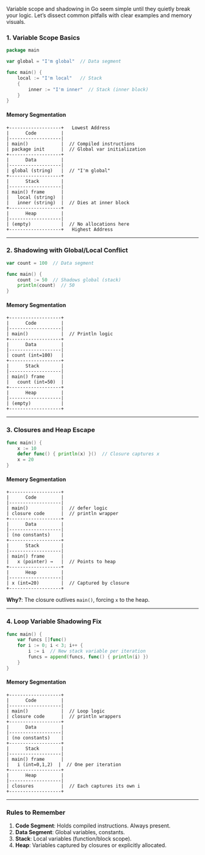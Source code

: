 Variable scope and shadowing in Go seem simple until they quietly break your logic. Let’s dissect common pitfalls with clear examples and memory visuals.

### **1. Variable Scope Basics**  
```go  
package main  

var global = "I'm global"  // Data segment  

func main() {  
    local := "I'm local"   // Stack  
    {  
        inner := "I'm inner"  // Stack (inner block)  
    }  
}  
```  

#### **Memory Segmentation**  
```  
+-------------------+   Lowest Address  
|      Code         |  
|-------------------|  
| main()            |  // Compiled instructions  
| package init      |  // Global var initialization  
+-------------------+  
|      Data         |  
|-------------------|  
| global (string)   |  // "I'm global"  
+-------------------+  
|      Stack        |  
|-------------------|  
| main() frame      |  
|   local (string)  |  
|   inner (string)  |  // Dies at inner block  
+-------------------+  
|      Heap         |  
|-------------------|  
| (empty)           |  // No allocations here  
+-------------------+   Highest Address  
```  

---

### **2. Shadowing with Global/Local Conflict**  
```go  
var count = 100  // Data segment  

func main() {  
    count := 50  // Shadows global (stack)  
    println(count)  // 50  
}  
```  

#### **Memory Segmentation**  
```  
+-------------------+  
|      Code         |  
|-------------------|  
| main()            |  // Println logic  
+-------------------+  
|      Data         |  
|-------------------|  
| count (int=100)   |  
+-------------------+  
|      Stack        |  
|-------------------|  
| main() frame      |  
|   count (int=50)  |  
+-------------------+  
|      Heap         |  
|-------------------|  
| (empty)           |  
+-------------------+  
```  

---

### **3. Closures and Heap Escape**  
```go  
func main() {  
    x := 10  
    defer func() { println(x) }()  // Closure captures x  
    x = 20  
}  
```  

#### **Memory Segmentation**  
```  
+-------------------+  
|      Code         |  
|-------------------|  
| main()            |  // defer logic  
| closure code      |  // println wrapper  
+-------------------+  
|      Data         |  
|-------------------|  
| (no constants)    |  
+-------------------+  
|      Stack        |  
|-------------------|  
| main() frame      |  
|   x (pointer) →   |  // Points to heap  
+-------------------+  
|      Heap         |  
|-------------------|  
| x (int=20)        |  // Captured by closure  
+-------------------+  
```  

**Why?**: The closure outlives `main()`, forcing `x` to the heap.  

---

### **4. Loop Variable Shadowing Fix**  
```go  
func main() {  
    var funcs []func()  
    for i := 0; i < 3; i++ {  
        i := i  // New stack variable per iteration  
        funcs = append(funcs, func() { println(i) })  
    }  
}  
```  

#### **Memory Segmentation**  
```  
+-------------------+  
|      Code         |  
|-------------------|  
| main()            |  // Loop logic  
| closure code      |  // println wrappers  
+-------------------+  
|      Data         |  
|-------------------|  
| (no constants)    |  
+-------------------+  
|      Stack        |  
|-------------------|  
| main() frame      |  
|   i (int=0,1,2)  |  // One per iteration  
+-------------------+  
|      Heap         |  
|-------------------|  
| closures          |  // Each captures its own i  
+-------------------+  
```  

---

### **Rules to Remember**  
1. **Code Segment**: Holds compiled instructions. Always present.  
2. **Data Segment**: Global variables, constants.  
3. **Stack**: Local variables (function/block scope).  
4. **Heap**: Variables captured by closures or explicitly allocated.  
